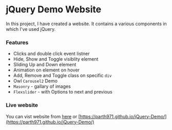 
# jQuery Demo Website

In this project, I have created a website. It contains a various components in which I've used jQuery.

### Features

- Clicks and double click event listner
- Hide, Show and Toggle visiblity element
- Sliding Up and Down element
- Animation on element on hover
- Add, Remove and Toggle class on specific `div`
- Owl `Carousel2` Demo
- `Masonry` - gallary of images
- `Flexslider` - with Options to next and previous


### Live website

You can vist website from [here](https://parth971.github.io/jQuery-Demo/) or [https://parth971.github.io/jQuery-Demo/](https://parth971.github.io/jQuery-Demo/)
